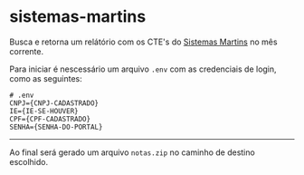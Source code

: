 # sistemas-martins
Busca e retorna um relátório com os CTE's do [Sistemas Martins](https://www.sistemasmartins.com.br/) no mês corrente.

Para iniciar é nescessário um arquivo `.env` com as credenciais de login, como as seguintes:


```
# .env
CNPJ={CNPJ-CADASTRADO}
IE={IE-SE-HOUVER}
CPF={CPF-CADASTRADO}
SENHA={SENHA-DO-PORTAL}
```

---

Ao final será gerado um arquivo `notas.zip` no caminho de destino escolhido.

